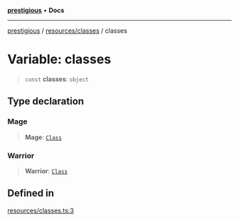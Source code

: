 [**prestigious**](../../../README.md) • **Docs**

***

[prestigious](../../../README.md) / [resources/classes](../README.md) / classes

# Variable: classes

> `const` **classes**: `object`

## Type declaration

### Mage

> **Mage**: [`Class`](../../../classes/Class/classes/Class.md)

### Warrior

> **Warrior**: [`Class`](../../../classes/Class/classes/Class.md)

## Defined in

[resources/classes.ts:3](https://github.com/LightBlueGamer/Prestigious/blob/bceae299d5416ea8756fa7d0aa42b82d959295c3/src/lib/resources/classes.ts#L3)
